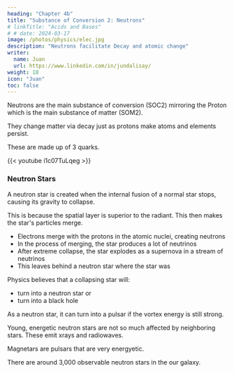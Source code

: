 ```yaml
---
heading: "Chapter 4b"
title: "Substance of Conversion 2: Neutrons"
# linkTitle: "Acids and Bases"
# # date: 2024-03-17
image: /photos/physics/elec.jpg
description: "Neutrons facilitate Decay and atomic change"
writer:
  name: Juan
  url: https://www.linkedin.com/in/jundalisay/
weight: 18
icon: "Juan"
toc: false
---
```




Neutrons are the main substance of conversion (SOC2) mirroring the Proton which is the main substance of matter (SOM2). 

They change matter via decay just as protons make atoms and elements persist.

These are made up of 3 quarks.


{{< youtube i1c07TuLqeg >}}


### Neutron Stars

A neutron star is created when the internal fusion of a normal star stops, causing its gravity to collapse. 

This is because the spatial layer is superior to the radiant. This then makes the star's particles merge. 

- Electrons merge with the protons in the atomic nuclei, creating neutrons 
- In the process of merging, the star produces a lot of neutrinos
- After extreme collapse, the star explodes as a supernova in a stream of neutrinos
- This leaves behind a neutron star where the star was

Physics believes that a collapsing star will:
- turn into a neutron star or
- turn into a black hole  

As a neutron star, it can turn into a pulsar if the vortex energy is still strong. 

Young, energetic neutron stars are not so much affected by neighboring stars. These emit xrays and radiowaves. 

Magnetars are pulsars that are very energyetic. 

There are around 3,000 observable neutron stars in the our galaxy. 

